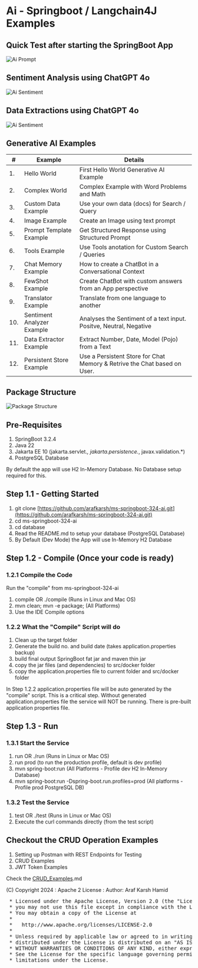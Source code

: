 # Ai - Springboot / Langchain4J Examples

## Quick Test after starting the SpringBoot App
![Ai Prompt](https://raw.githubusercontent.com/arafkarsh/ms-springboot-324-ai/master/diagrams/ai/Ai-Prompt.jpg)

## Sentiment Analysis using ChatGPT 4o

![Ai Sentiment](https://raw.githubusercontent.com/arafkarsh/ms-springboot-324-ai/master/diagrams/ai/Ai-Ex-Sentiment-2.jpg)

## Data Extractions using ChatGPT 4o

![Ai Sentiment](https://raw.githubusercontent.com/arafkarsh/ms-springboot-324-ai/master/diagrams/ai/Ai-Ex-DataExtractor.jpg)

## Generative AI Examples 

| #   | Example                    | Details                                                                 |
|-----|----------------------------|-------------------------------------------------------------------------|
| 1.  | Hello World                | First Hello World Generative AI Example                                 |
| 2.  | Complex World              | Complex Example with Word Problems and Math                             |
| 3.  | Custom Data Example        | Use your own data (docs) for Search / Query                             |
| 4.  | Image Example              | Create an Image using text prompt                                       | 
| 5.  | Prompt Template Example    | Get Structured Response using Structured Prompt                         |
| 6.  | Tools Example              | Use Tools anotation for Custom Search / Queries                         |
| 7.  | Chat Memory Example        | How to create a ChatBot in a Conversational Context                     |
| 8.  | FewShot Example            | Create ChatBot with custom answers from an App perspective              |
| 9.  | Translator Example         | Translate from one language to another                                  |
| 10. | Sentiment Analyzer Example | Analyses the Sentiment of a text input. Positve, Neutral, Negative      |
| 11. | Data Extractor Example     | Extract Number, Date, Model (Pojo) from a Text                          |
| 12. | Persistent Store Example   | Use a Persistent Store for Chat Memory & Retrive the Chat based on User. |


## Package Structure

![Package Structure](https://raw.githubusercontent.com/arafkarsh/ms-springboot-324-ai/master/diagrams/MS-Pkg-Structure.jpg)

## Pre-Requisites

1. SpringBoot 3.2.4
2. Java 22
3. Jakarta EE 10 (jakarta.servlet.*, jakarta.persistence.*, javax.validation.*)
4. PostgreSQL Database 

By default the app will use H2 In-Memory Database. No Database setup required for this.

## Step 1.1 - Getting Started

1. git clone [https://github.com/arafkarsh/ms-springboot-324-ai.git](https://github.com/arafkarsh/ms-springboot-324-ai.git)
2. cd ms-springboot-324-ai
3. cd database
4. Read the README.md to setup your database (PostgreSQL Database)
5. By Default (Dev Mode) the App will use In-Memory H2 Database

##  Step 1.2 - Compile (Once your code is ready)

### 1.2.1 Compile the Code
Run the "compile" from ms-springboot-324-ai
1. compile OR ./compile (Runs in Linux and Mac OS)
2. mvn clean; mvn -e package; (All Platforms)
3. Use the IDE Compile options

### 1.2.2 What the "Compile" Script will do

1. Clean up the target folder
2. Generate the build no. and build date (takes application.properties backup)
3. build final output SpringBoot fat jar and maven thin jar
4. copy the jar files (and dependencies) to src/docker folder
5. copy the application.properties file to current folder and src/docker folder

In Step 1.2.2 application.properties file will be auto generated by the "compile" script. This is a critical step.
Without generated application.properties file the service will NOT be running. There is pre-built application properties file.

##  Step 1.3 - Run

### 1.3.1 Start the Service
1. run OR ./run (Runs in Linux or Mac OS)
2. run prod (to run the production profile, default is dev profile)
3. mvn spring-boot:run (All Platforms - Profile dev H2 In-Memory Database)
4. mvn spring-boot:run -Dspring-boot.run.profiles=prod (All platforms - Profile prod PostgreSQL DB)

### 1.3.2 Test the Service
1. test OR ./test (Runs in Linux or Mac OS)
2. Execute the curl commands directly (from the test script)

## Checkout the CRUD Operation Examples 

1. Setting up Postman with REST Endpoints for Testing
2. CRUD Examples
3. JWT Token Examples

Check the <a href="https://github.com/arafkarsh/ms-springboot-324-ai/blob/main/CRUD_Examples.md">CRUD_Examples</a>.md</a>

(C) Copyright 2024 : Apache 2 License : Author: Araf Karsh Hamid

<pre>
 * Licensed under the Apache License, Version 2.0 (the "License");
 * you may not use this file except in compliance with the License.
 * You may obtain a copy of the License at
 *
 *   http://www.apache.org/licenses/LICENSE-2.0
 *
 * Unless required by applicable law or agreed to in writing, software
 * distributed under the License is distributed on an "AS IS" BASIS,
 * WITHOUT WARRANTIES OR CONDITIONS OF ANY KIND, either express or implied.
 * See the License for the specific language governing permissions and
 * limitations under the License.
</pre>
